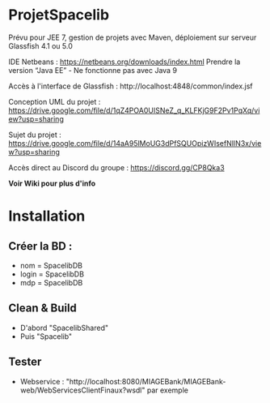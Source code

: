 # ProjetSpacelib

Prévu pour JEE 7, gestion de projets avec Maven, déploiement sur serveur Glassfish 4.1 ou 5.0

IDE Netbeans : https://netbeans.org/downloads/index.html Prendre la version “Java EE” - Ne fonctionne pas avec Java 9

Accès à l'interface de Glassfish : http://localhost:4848/common/index.jsf

Conception UML du projet : https://drive.google.com/file/d/1qZ4POA0UISNeZ_q_KLFKjG9F2Pv1PqXq/view?usp=sharing

Sujet du projet : https://drive.google.com/file/d/14aA95lMoUG3dPfSQUOpizWIsefNlIN3x/view?usp=sharing

Accès direct au Discord du groupe : https://discord.gg/CP8Qka3


**Voir Wiki pour plus d'info**


# Installation

##  Créer la BD : 
* nom = SpacelibDB
* login = SpacelibDB
* mdp = SpacelibDB

## Clean & Build
* D'abord "SpacelibShared"
* Puis "Spacelib"

## Tester
* Webservice : "http://localhost:8080/MIAGEBank/MIAGEBank-web/WebServicesClientFinaux?wsdl" par exemple
